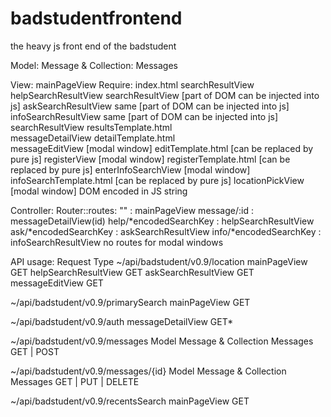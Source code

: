 badstudentfrontend
==================

the heavy js front end of the badstudent

Model:	  	Message  &  Collection: Messages

View:  	  	mainPageView								Require:	index.html   searchResultView
			helpSearchResultView									searchResultView 			 [part of DOM can be injected into js]
			askSearchResultView										same 						 [part of DOM can be injected into js]
			infoSearchResultView									same   						 [part of DOM can be injected into js]
			searchResultView										resultsTemplate.html						
			messageDetailView										detailTemplate.html        
			messageEditView  	    [modal window]					editTemplate.html			 [can be replaced by pure js]
			registerView			[modal window]					registerTemplate.html		 [can be replaced by pure js]
			enterInfoSearchView		[modal window]					infoSearchTemplate.html		 [can be replaced by pure js]
			locationPickView		[modal window]					DOM encoded in JS string

Controller:	Router::routes:
			""   						:   mainPageView
			message/:id 				:   messageDetailView(id)
			help/*encodedSearchKey 	:   helpSearchResultView
			ask/*encodedSearchKey	:	askSearchResultView 
			info/*encodedSearchKey	:   infoSearchResultView
			no routes for modal windows

API usage:																		Request Type
~/api/badstudent/v0.9/location      	mainPageView							GET
										helpSearchResultView					GET
										askSearchResultView						GET
										messageEditView							GET

~/api/badstudent/v0.9/primarySearch		mainPageView							GET

~/api/badstudent/v0.9/auth				messageDetailView						GET*

~/api/badstudent/v0.9/messages			Model Message & Collection Messages		GET | POST

~/api/badstudent/v0.9/messages/{id}		Model Message & Collection Messages		GET | PUT | DELETE

~/api/badstudent/v0.9/recentsSearch		mainPageView							GET
